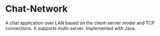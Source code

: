 # Chat-Network
A chat application over LAN based on the client-server model and TCP connections. It supports multi-server. Implemented with Java.
